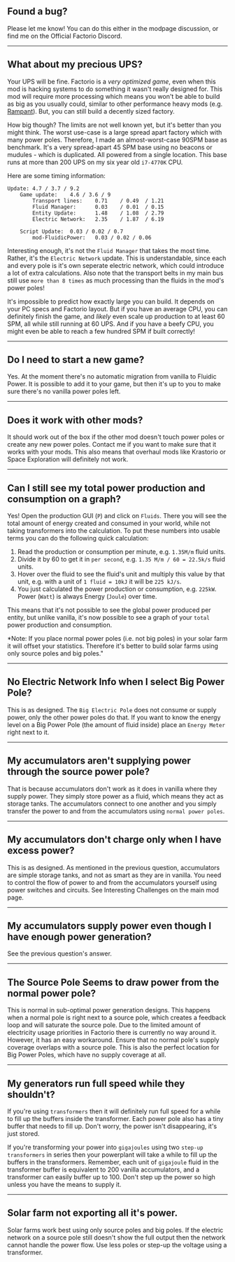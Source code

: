 ## Found a bug?

Please let me know! You can do this either in the modpage discussion, or find me on the Official Factorio Discord.

---

## What about my precious UPS?

Your UPS will be fine. Factorio is a *very optimized game*, even when this mod is hacking systems to do something it wasn't really designed for. This mod will require more processing which means you won't be able to build as big as you usually could, similar to other performance heavy mods (e.g. [Rampant](https://mods.factorio.com/mod/Rampant)). But, you can still build a decently sized factory.

How big though? The limits are not well known yet, but it's better than you might think. The worst use-case is a large spread apart factory which with many power poles. Therefore, I made an almost-worst-case 90SPM base as benchmark. It's a very spread-apart 45 SPM base using no beacons or mudules - which is duplicated. All powered from a single location. This base runs at more than 200 UPS on my six year old `i7-4770K` CPU.

Here are some timing information:

```
Update: 4.7 / 3.7 / 9.2
    Game update:    4.6 / 3.6 / 9
        Transport lines:    0.71    / 0.49  / 1.21
        Fluid Manager:      0.03    / 0.01  / 0.15
        Entity Update:      1.48    / 1.08  / 2.79
        Electric Network:   2.35    / 1.87  / 6.19

    Script Update:  0.03 / 0.02 / 0.7
        mod-FluidicPower:   0.03 / 0.02 / 0.06
```

Interesting enough, it's not the `Fluid Manager` that takes the most time. Rather, it's the `Electric Network` update. This is understandable, since each and every pole is it's own seperate electric network, which could introduce a lot of extra calculations. Also note that the transport belts in my main bus still use `more than 8 times` as much processing than the fluids in the mod's power poles!

It's impossible to predict how exactly large you can build. It depends on your PC specs and Factorio layout. But if you have an average CPU, you can definitely finish the game, and *likely* even scale up production to at least 60 SPM, all while still running at 60 UPS. And if you have a beefy CPU, you might even be able to reach a few hundred SPM if built correctly!

---

## Do I need to start a new game?

Yes. At the moment there's no automatic migration from vanilla to Fluidic Power. It is possible to add it to your game, but then it's up to you to make sure there's no vanilla power poles left.

---

## Does it work with other mods?

It should work out of the box if the other mod doesn't touch power poles or create any new power poles. Contact me if you want to make sure that it works with your mods. This also means that overhaul mods like Krastorio or Space Exploration will definitely not work.

---

## Can I still see my total power production and consumption on a graph?
Yes! Open the production GUI (`P`) and click on `Fluids`. There you will see the total amount of energy created and consumed in your world, while not taking transformers into the calculation. To put these numbers into usable terms you can do the following quick calculation:

1. Read the production or consumption per minute, e.g. `1.35M/m` fluid units.
2. Divide it by 60 to get it in `per second`, e.g. `1.35 M/m / 60 = 22.5k/s` fluid units.
3. Hover over the fluid to see the fluid's unit and multiply this value by that unit, e.g. with a unit of `1 fluid = 10kJ` it will be `225 kJ/s`.
4. You just calculated the power production or consumption, e.g. `225kW`. Power (`Watt`) is always Energy (`Joule`) over time.

This means that it's not possible to see the global power produced per entity, but unlike vanilla, it's now possible to see a graph of your `total` power production and consumption.

*Note: If you place normal power poles (i.e. not big poles) in your solar farm it will offset your statistics. Therefore it's better to build solar farms using only source poles and big poles."

---

## No Electric Network Info when I select Big Power Pole?

This is as designed. The `Big Electric Pole` does not consume or supply power, only the other power poles do that. If you want to know the energy level on a Big Power Pole (the amount of fluid inside) place an `Energy Meter` right next to it.

---

## My accumulators aren't supplying power through the source power pole?

That is because accumulators don't work as it does in vanilla where they supply power. They simply store power as a fluid, which means they act as storage tanks. The accumulators connect to one another and you simply transfer the power to and from the accumulators using `normal power poles`.

---

## My accumulators don't charge only when I have excess power?
This is as designed. As mentioned in the previous question, accumulators are simple storage tanks, and not as smart as they are in vanilla. You need to control the flow of power to and from the accumulators yourself using power switches and circuits. See Interesting Challenges on the main mod page.

---

## My accumulators supply power even though I have enough power generation?
See the previous question's answer. 

---

## The Source Pole Seems to draw power from the normal power pole?
This is normal in sub-optimal power generation designs. This happens when a normal pole is right next to a source pole, which creates a feedback loop and will saturate the source pole. Due to the limited amount of electricity usage priorities in Factorio there is currently no way around it. However, it has an easy workaround. Ensure that no normal pole's supply coverage overlaps with a source pole. This is also the perfect location for Big Power Poles, which have no supply coverage at all.

---

## My generators run full speed while they shouldn't?

If you're using `transformers` then it will definitely run full speed for a while to fill up the buffers inside the transformer. Each power pole also has a tiny buffer that needs to fill up. Don't worry, the power isn't disappearing, it's just stored.

If you're transforming your power into `gigajoules` using two `step-up transformers` in series then your powerplant will take a while to fill up the buffers in the transformers. Remember, each unit of `gigajoule` fluid in the transformer buffer is equivalent to 200 vanilla accumulators, and a transformer can easily buffer up to 100. Don't step up the power so high unless you have the means to supply it.

---

## Solar farm not exporting all it's power.

Solar farms work best using only source poles and big poles. If the electric network on a source pole still doesn't show the full output then the network cannot handle the power flow. Use less poles or step-up the voltage using a transformer.